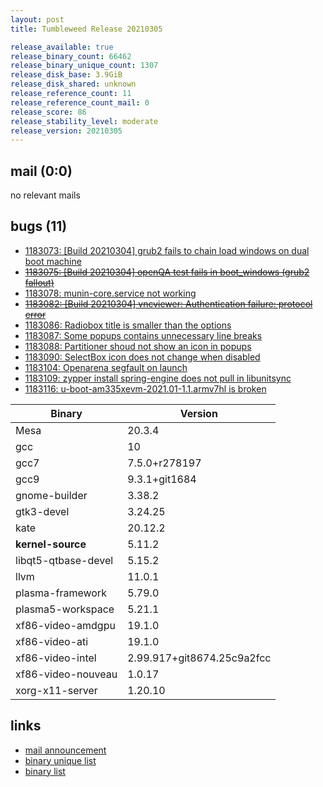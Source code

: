 ```yaml
---
layout: post
title: Tumbleweed Release 20210305

release_available: true
release_binary_count: 66462
release_binary_unique_count: 1307
release_disk_base: 3.9GiB
release_disk_shared: unknown
release_reference_count: 11
release_reference_count_mail: 0
release_score: 86
release_stability_level: moderate
release_version: 20210305
---
```


## mail (0:0)

no relevant mails

## bugs (11)

<!--more-->

- [1183073: \[Build 20210304\] grub2 fails to chain load windows on dual boot machine](https://bugzilla.opensuse.org/show_bug.cgi?id=1183073)
- ~~[1183075: \[Build 20210304\] openQA test fails in boot_windows (grub2 fallout)](https://bugzilla.opensuse.org/show_bug.cgi?id=1183075)~~
- [1183078: munin-core.service not working](https://bugzilla.opensuse.org/show_bug.cgi?id=1183078)
- ~~[1183082: \[Build 20210304\] vncviewer: Authentication failure: protocol error](https://bugzilla.opensuse.org/show_bug.cgi?id=1183082)~~
- [1183086: Radiobox title is smaller than the options](https://bugzilla.opensuse.org/show_bug.cgi?id=1183086)
- [1183087: Some popups contains unnecessary line breaks](https://bugzilla.opensuse.org/show_bug.cgi?id=1183087)
- [1183088: Partitioner shoud not show an icon in popups](https://bugzilla.opensuse.org/show_bug.cgi?id=1183088)
- [1183090: SelectBox icon does not change when disabled](https://bugzilla.opensuse.org/show_bug.cgi?id=1183090)
- [1183104: Openarena segfault on launch](https://bugzilla.opensuse.org/show_bug.cgi?id=1183104)
- [1183109: zypper install spring-engine does not pull in libunitsync](https://bugzilla.opensuse.org/show_bug.cgi?id=1183109)
- [1183116: u-boot-am335xevm-2021.01-1.1.armv7hl is broken](https://bugzilla.opensuse.org/show_bug.cgi?id=1183116)

Binary | Version
--- | ---
Mesa | 20.3.4
gcc | 10
gcc7 | 7.5.0+r278197
gcc9 | 9.3.1+git1684
gnome-builder | 3.38.2
gtk3-devel | 3.24.25
kate | 20.12.2
**kernel-source** | 5.11.2
libqt5-qtbase-devel | 5.15.2
llvm | 11.0.1
plasma-framework | 5.79.0
plasma5-workspace | 5.21.1
xf86-video-amdgpu | 19.1.0
xf86-video-ati | 19.1.0
xf86-video-intel | 2.99.917+git8674.25c9a2fcc
xf86-video-nouveau | 1.0.17
xorg-x11-server | 1.20.10

## links

- [mail announcement](https://github.com/boombatower/tumbleweed-review/issues/10)
- [binary unique list](http://download.opensuse.org/history/20210305/rpm.unique.list)
- [binary list](http://download.opensuse.org/history/20210305/rpm.list)
